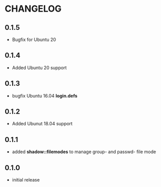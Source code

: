 # CHANGELOG

## 0.1.5

* Bugfix for Ubuntu 20

## 0.1.4

* Added Ubuntu 20 support

## 0.1.3

* bugfix Ubuntu 16.04 **login.defs**

## 0.1.2

* Added Ubunut 18.04 support

## 0.1.1

* added **shadow::filemodes** to manage group- and passwd- file mode

## 0.1.0

* initial release

